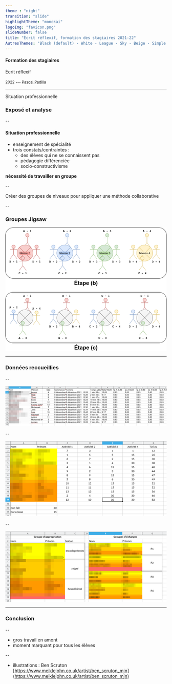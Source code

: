 ```yaml
---
theme : "night"
transition: "slide"
highlightTheme: "monokai"
logoImg: "favicon.png"
slideNumber: false
title: "Écrit réflexif, formation des stagiaires 2021-22"
AutresThemes: "Black (default) - White - League - Sky - Beige - Simple - Serif - Blood - Night - Moon - Solarized"
---
```



#### Formation des stagiaires
Écrit réflexif

<small>2022 --- [Pascal Padilla](mailto:pascal.padilla@ac-aix-marseille.fr)</small>


---


Situation professionnelle

### Exposé et analyse


<!-- .slide: data-background="img01.jpg" data-background-opacity=0.7 -->

--

#### Situation professionnelle

* enseignement de spécialité
* trois constats/contraintes :
  * des élèves qui ne se connaissent pas
  * pédagogie différenciée
  * socio-constructivisme


**nécessité de travailler en groupe**

--

Créer des groupes de niveaux pour appliquer une méthode collaborative

--

### Groupes Jigsaw

![](diagramme.drawio.png)


---


### Données reccueillies



<!-- .slide: data-background="img02.jpg" data-background-opacity=0.7 -->


--



![](data01.png)


--


![](data02.png)



--


![](data03.png)


---


### Conclusion


<!-- .slide: data-background="img03.jpg" data-background-opacity=0.7 -->


--

* gros travail en amont
* moment marquant pour tous les élèves

--

* illustrations : Ben Scruton [https://www.meiklejohn.co.uk/artist/ben_scruton_mjn](https://www.meiklejohn.co.uk/artist/ben_scruton_mjn)
